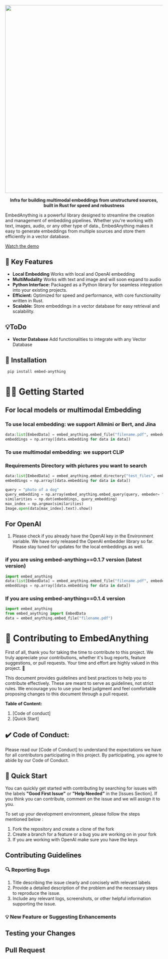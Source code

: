 
<p align ="center">
<img width=600 src = "https://res.cloudinary.com/dltwftrgc/image/upload/v1712504276/Projects/EmbedAnything_500_x_200_px_a4l8xu.png">
</p>


<p align="center">
    <b>Infra for building multimodal embeddings from unstructured sources, built in Rust for speed and robustness</b>
</p>

EmbedAnything is a powerful library designed to streamline the creation and management of embedding pipelines. Whether you're working with text, images, audio, or any other type of data., EmbedAnything makes it easy to generate embeddings from multiple sources and store them efficiently in a vector database.


[Watch the demo](https://youtu.be/HLXIuznnXcI)



## 🚀 Key Features

- **Local Embedding** Works with local and OpenAI embedding
- **MultiModality** Works with text and image and will soon expand to audio
- **Python Interface:** Packaged as a Python library for seamless integration into your existing projects.
- **Efficient:** Optimized for speed and performance, with core functionality written in Rust.
- **Scalable:** Store embeddings in a vector database for easy retrieval and scalability.


## 💡ToDo

- **Vector Database** Add functionalities to integrate with any Vector Database

## 💚 Installation

`
pip install embed-anything`





# :astronaut: Getting Started

## For local models or multimodal Embedding

### To use local embedding: we support Allmini or Bert, and Jina

```python
data:list[EmbedData] = embed_anything.embed_file("filename.pdf", embeder= "Jina")
embeddings = np.array([data.embedding for data in data])
```


### To use multimodal embedding: we support CLIP
### Requirements Directory with pictures you want to search

```python
data:list[EmbedData] = embed_anything.embed_directory("test_files", embeder= "Clip")
embeddings = np.array([data.embedding for data in data])

query = "photo of a dog"
query_embedding = np.array(embed_anything.embed_query(query, embeder= "Clip")[0].embedding)
similarities = np.dot(embeddings, query_embedding)
max_index = np.argmax(similarities)
Image.open(data[max_index].text).show()
```


## For OpenAI 
1. Please check if you already have the OpenAI key in the Environment variable. We have only released the OpenAI embedder library so far. Please stay tuned for updates for the local embeddings as well.

### if you are using embed-anything==0.1.7 version (latest version)

```python
import embed_anything
data:list[EmbedData] = embed_anything.embed_file("filename.pdf", embeder= "OpenAI")
embeddings = np.array([data.embedding for data in data])
```

### If you are using embed-anything==0.1.4 version

```python
import embed_anything
from embed_anything import EmbedData
data = embed_anything.embed_file("filename.pdf")
```








#  🚧 Contributing to EmbedAnything


First of all, thank you for taking the time to contribute to this project. We truly appreciate your contributions, whether it's bug reports, feature suggestions, or pull requests. Your time and effort are highly valued in this project. 🚀

This document provides guidelines and best practices to help you to contribute effectively. These are meant to serve as guidelines, not strict rules. We encourage you to use your best judgment and feel comfortable proposing changes to this document through a pull request.



**********************************Table of Content:********************************** 
1. [Code of conduct]
2. [Quick Start]


## ✔️ Code of Conduct:

Please read our [Code of Conduct] to understand the expectations we have for all contributors participating in this project. By participating, you agree to abide by our Code of Conduct.

## 🚀 Quick Start

You can quickly get started with contributing by searching for issues with the labels **"Good First Issue"** or **"Help Needed"** in the [Issues Section]. If you think you can contribute, comment on the issue and we will assign it to you.  

To set up your development environment, please follow the steps mentioned below : 

1. Fork the repository and create a clone of the fork
2. Create a branch for a feature or a bug you are working on in your fork
3. If you are working with OpenAI make sure you have the keys

## Contributing Guidelines 
 
### 🔍 Reporting Bugs


1. Title describing the issue clearly and concisely with relevant labels
2. Provide a detailed description of the problem and the necessary steps to reproduce the issue.
3. Include any relevant logs, screenshots, or other helpful information supporting the issue.

### :bulb: New Feature or Suggesting Enhancements



## Testing your Changes



## Pull Request



